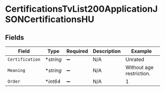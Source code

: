 # CertificationsTvList200ApplicationJSONCertificationsHU


## Fields

| Field                    | Type                     | Required                 | Description              | Example                  |
| ------------------------ | ------------------------ | ------------------------ | ------------------------ | ------------------------ |
| `Certification`          | **string*                | :heavy_minus_sign:       | N/A                      | Unrated                  |
| `Meaning`                | **string*                | :heavy_minus_sign:       | N/A                      | Without age restriction. |
| `Order`                  | **int64*                 | :heavy_minus_sign:       | N/A                      | 1                        |